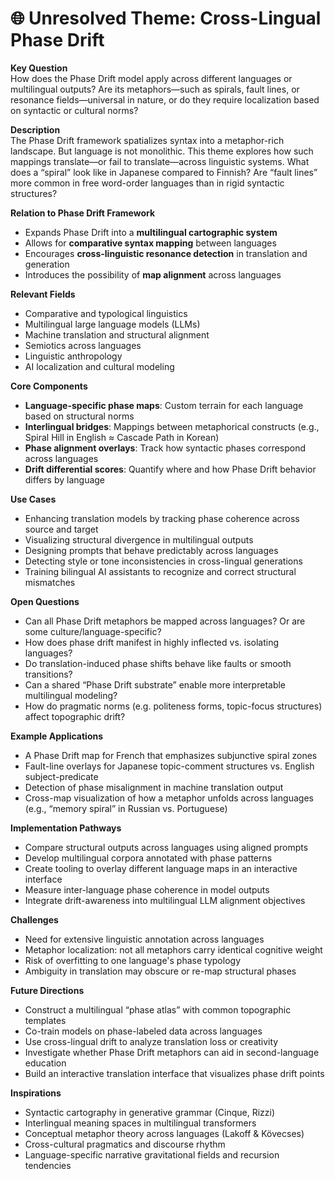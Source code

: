 # 🌐 Unresolved Theme: Cross-Lingual Phase Drift

**Key Question**  
How does the Phase Drift model apply across different languages or multilingual outputs? Are its metaphors—such as spirals, fault lines, or resonance fields—universal in nature, or do they require localization based on syntactic or cultural norms?

**Description**  
The Phase Drift framework spatializes syntax into a metaphor-rich landscape. But language is not monolithic. This theme explores how such mappings translate—or fail to translate—across linguistic systems. What does a “spiral” look like in Japanese compared to Finnish? Are “fault lines” more common in free word-order languages than in rigid syntactic structures?

**Relation to Phase Drift Framework**  
- Expands Phase Drift into a **multilingual cartographic system**  
- Allows for **comparative syntax mapping** between languages  
- Encourages **cross-linguistic resonance detection** in translation and generation  
- Introduces the possibility of **map alignment** across languages

**Relevant Fields**
- Comparative and typological linguistics
- Multilingual large language models (LLMs)
- Machine translation and structural alignment
- Semiotics across languages
- Linguistic anthropology
- AI localization and cultural modeling

**Core Components**
- **Language-specific phase maps**: Custom terrain for each language based on structural norms
- **Interlingual bridges**: Mappings between metaphorical constructs (e.g., Spiral Hill in English ≈ Cascade Path in Korean)
- **Phase alignment overlays**: Track how syntactic phases correspond across languages
- **Drift differential scores**: Quantify where and how Phase Drift behavior differs by language

**Use Cases**
- Enhancing translation models by tracking phase coherence across source and target
- Visualizing structural divergence in multilingual outputs
- Designing prompts that behave predictably across languages
- Detecting style or tone inconsistencies in cross-lingual generations
- Training bilingual AI assistants to recognize and correct structural mismatches

**Open Questions**
- Can all Phase Drift metaphors be mapped across languages? Or are some culture/language-specific?
- How does phase drift manifest in highly inflected vs. isolating languages?
- Do translation-induced phase shifts behave like faults or smooth transitions?
- Can a shared “Phase Drift substrate” enable more interpretable multilingual modeling?
- How do pragmatic norms (e.g. politeness forms, topic-focus structures) affect topographic drift?

**Example Applications**
- A Phase Drift map for French that emphasizes subjunctive spiral zones
- Fault-line overlays for Japanese topic-comment structures vs. English subject-predicate
- Detection of phase misalignment in machine translation output
- Cross-map visualization of how a metaphor unfolds across languages (e.g., “memory spiral” in Russian vs. Portuguese)

**Implementation Pathways**
- Compare structural outputs across languages using aligned prompts
- Develop multilingual corpora annotated with phase patterns
- Create tooling to overlay different language maps in an interactive interface
- Measure inter-language phase coherence in model outputs
- Integrate drift-awareness into multilingual LLM alignment objectives

**Challenges**
- Need for extensive linguistic annotation across languages
- Metaphor localization: not all metaphors carry identical cognitive weight
- Risk of overfitting to one language's phase typology
- Ambiguity in translation may obscure or re-map structural phases

**Future Directions**
- Construct a multilingual “phase atlas” with common topographic templates
- Co-train models on phase-labeled data across languages
- Use cross-lingual drift to analyze translation loss or creativity
- Investigate whether Phase Drift metaphors can aid in second-language education
- Build an interactive translation interface that visualizes phase drift points

**Inspirations**
- Syntactic cartography in generative grammar (Cinque, Rizzi)
- Interlingual meaning spaces in multilingual transformers
- Conceptual metaphor theory across languages (Lakoff & Kövecses)
- Cross-cultural pragmatics and discourse rhythm
- Language-specific narrative gravitational fields and recursion tendencies
